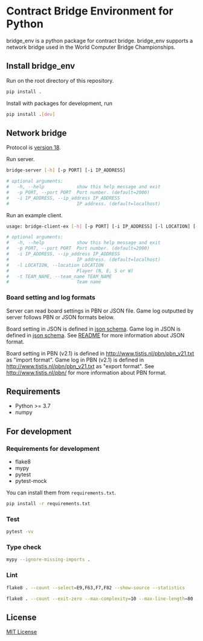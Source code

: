 # Contract Bridge Environment for Python

bridge_env is a python package for contract bridge.
bridge_env supports a network bridge used in the World Computer Bridge Championships.

## Install bridge_env

Run on the root directory of this repository.

```bash
pip install .
```

Install with packages for development, run

```bash
pip install .[dev]
```

## Network bridge

Protocol is [version 18](http://www.bluechipbridge.co.uk/protocol.htm).

Run server.

```bash
bridge-server [-h] [-p PORT] [-i IP_ADDRESS]

# optional arguments:
#   -h, --help            show this help message and exit
#   -p PORT, --port PORT  Port number. (default=2000)
#   -i IP_ADDRESS, --ip_address IP_ADDRESS
#                         IP address. (default=localhost)
```

Run an example client.

```bash
usage: bridge-client-ex [-h] [-p PORT] [-i IP_ADDRESS] [-l LOCATION] [-t TEAM_NAME]

# optional arguments:
#   -h, --help            show this help message and exit
#   -p PORT, --port PORT  Port number. (default=2000)
#   -i IP_ADDRESS, --ip_address IP_ADDRESS
#                         IP address. (default=localhost)
#   -l LOCATION, --location LOCATION
#                         Player (N, E, S or W)
#   -t TEAM_NAME, --team_name TEAM_NAME
#                         Team name
```

### Board setting and log formats

Server can read board settings in PBN or JSON file.
Game log outputted by server follows PBN or JSON formats below.

Board setting in JSON is defined in
[json schema](bridge_env/data_handler/json_handler/board_setting_format.schema.json).
Game log in JSON is defined in
[json schema](bridge_env/data_handler/json_handler/log_format.schema.json).
See [README](bridge_env/data_handler/json_handler/README.md) for more information
about JSON format.

Board setting in PBN (v2.1) is defined in
<http://www.tistis.nl/pbn/pbn_v21.txt> as "import format".
Game log in PBN (v2.1) is defined in
<http://www.tistis.nl/pbn/pbn_v21.txt> as "export format".
See <http://www.tistis.nl/pbn/> for more information about PBN format.

## Requirements

- Python >= 3.7
- numpy

## For development

### Requirements for development

- flake8
- mypy
- pytest
- pytest-mock

You can install them from `requirements.txt`.

```bash
pip install -r requirements.txt
```

### Test

```bash
pytest -vv
```

### Type check

```bash
mypy --ignore-missing-imports .
```

### Lint

```bash
flake8 . --count --select=E9,F63,F7,F82 --show-source --statistics

flake8 . --count --exit-zero --max-complexity=10 --max-line-length=80 --statistics
```

## License

[MIT License](./LICENSE)
